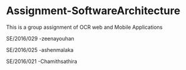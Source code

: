 # Assignment-SoftwareArchitecture
This is a group assignment of OCR web and Mobile Applications

SE/2016/029 -zeenayouhan

SE/2016/025 -ashenmalaka

SE/2016/021 -Chamithsathira
